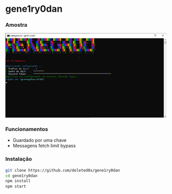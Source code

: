# gene1ry0dan


### Amostra
![preview](images/preview.png)

### Funcionamentos
- Guardado por uma chave
- Messagens fetch limit bypass

### Instalação
```sh
git clone https://github.com/deleted0x/gene1ry0dan
cd gene1ry0dan
npm install
npm start
```

